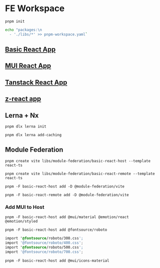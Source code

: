 # FE Workspace

`pnpm init`

```bash
echo "packages:\n
  - './libs/*' >> pnpm-workspace.yaml`
```

## [Basic React App](libs/basic-react-app/README.md)

## [MUI React App](libs/mui-react-app/README.md)

## [Tanstack React App](libs/tanstack-react-app/README.md)

## [z-react app](libs/z-react-app/README.md)

## Lerna + Nx

`pnpm dlx lerna init`

`pnpm dlx lerna add-caching`

## Module Federation

`pnpm create vite libs/module-federation/basic-react-host --template react-ts`

`pnpm create vite libs/module-federation/basic-react-remote --template react-ts`

`pnpm -F basic-react-host add -D @module-federation/vite`

`pnpm -F basic-react-remote add -D @module-federation/vite`

### Add MUI to Host
`pnpm -F basic-react-host add @mui/material @emotion/react @emotion/styled`

`pnpm -F basic-react-host add @fontsource/roboto`
```css
import '@fontsource/roboto/300.css';
import '@fontsource/roboto/400.css';
import '@fontsource/roboto/500.css';
import '@fontsource/roboto/700.css';
```

`pnpm -F basic-react-host add @mui/icons-material`

